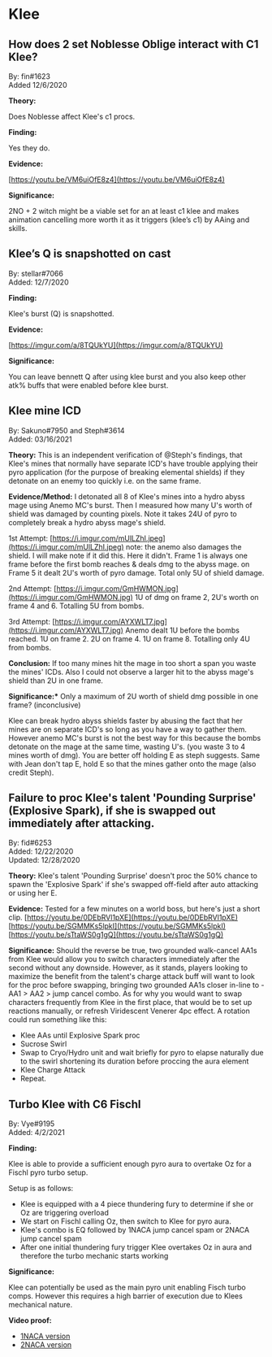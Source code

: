 # Klee

## How does 2 set Noblesse Oblige interact with C1 Klee?

By: fin\#1623  
Added 12/6/2020

**Theory:**

Does Noblesse affect Klee's c1 procs.

**Finding:**

Yes they do.

**Evidence:**

[https://youtu.be/VM6uiOfE8z4](https://youtu.be/VM6uiOfE8z4)

**Significance:**

2NO + 2 witch might be a viable set for an at least c1 klee and makes animation cancelling more worth it as it triggers \(klee’s c1\) by AAing and skills.

## Klee’s Q is snapshotted on cast

By: stellar\#7066  
Added: 12/7/2020

**Finding:**

Klee's burst \(Q\) is snapshotted.

**Evidence:**

[https://imgur.com/a/8TQUkYU](https://imgur.com/a/8TQUkYU)

**Significance:**

You can leave bennett Q after using klee burst and you also keep other atk% buffs that were enabled before klee burst.

## Klee mine ICD

By: Sakuno\#7950 and Steph\#3614  
Added: 03/16/2021

**Theory:** This is an independent verification of @Steph's findings, that Klee's mines that normally have separate ICD's have trouble applying their pyro application \(for the purpose of breaking elemental shields\) if they detonate on an enemy too quickly i.e. on the same frame.

**Evidence/Method:** I detonated all 8 of Klee's mines into a hydro abyss mage using Anemo MC's burst. Then I measured how many U's worth of shield was damaged by counting pixels. Note it takes 24U of pyro to completely break a hydro abyss mage's shield.

1st Attempt: [https://i.imgur.com/mUlLZhI.jpeg](https://i.imgur.com/mUlLZhI.jpeg) note: the anemo also damages the shield. I will make note if it did this. Here it didn't. Frame 1 is always one frame before the first bomb reaches & deals dmg to the abyss mage. on Frame 5 it dealt 2U's worth of pyro damage. Total only 5U of shield damage.

2nd Attempt: [https://i.imgur.com/GmHWMON.jpg](https://i.imgur.com/GmHWMON.jpg) 1U of dmg on frame 2, 2U's worth on frame 4 and 6. Totalling 5U from bombs.

3rd Attempt: [https://i.imgur.com/AYXWLT7.jpg](https://i.imgur.com/AYXWLT7.jpg) Anemo dealt 1U before the bombs reached. 1U on frame 2. 2U on frame 4. 1U on frame 8. Totalling only 4U from bombs.

**Conclusion:** If too many mines hit the mage in too short a span you waste the mines' ICDs. Also I could not observe a larger hit to the abyss mage's shield than 2U in one frame.

**Significance:\*** Only a maximum of 2U worth of shield dmg possible in one frame? \(inconclusive\)

Klee can break hydro abyss shields faster by abusing the fact that her mines are on separate ICD's so long as you have a way to gather them. However anemo MC's burst is not the best way for this because the bombs detonate on the mage at the same time, wasting U's. \(you waste 3 to 4 mines worth of dmg\). You are better off holding E as steph suggests. Same with Jean don't tap E, hold E so that the mines gather onto the mage \(also credit Steph\).

## Failure to proc Klee's talent 'Pounding Surprise' \(Explosive Spark\), if she is swapped out immediately after attacking.

By: fid\#6253  
Added: 12/22/2020  
Updated: 12/28/2020

**Theory:** Klee's talent 'Pounding Surprise' doesn't proc the 50% chance to spawn the 'Explosive Spark' if she's swapped off-field after auto attacking or using her E.

**Evidence:** Tested for a few minutes on a world boss, but here's just a short clip. [https://youtu.be/0DEbRVl1pXE](https://youtu.be/0DEbRVl1pXE) [https://youtu.be/SGMMKs5lpkI](https://youtu.be/SGMMKs5lpkI) [https://youtu.be/sTtaWS0g1gQ](https://youtu.be/sTtaWS0g1gQ)

**Significance:** Should the reverse be true, two grounded walk-cancel AA1s from Klee would allow you to switch characters immediately after the second without any downside. However, as it stands, players looking to maximize the benefit from the talent's charge attack buff will want to look for the proc before swapping, bringing two grounded AA1s closer in-line to - AA1 &gt; AA2 &gt; jump cancel combo. As for why you would want to swap characters frequently from Klee in the first place, that would be to set up reactions manually, or refresh Viridescent Venerer 4pc effect. A rotation could run something like this:

* Klee AAs until Explosive Spark proc
* Sucrose Swirl
* Swap to Cryo/Hydro unit and wait briefly for pyro to elapse naturally due to the swirl shortening its duration before proccing the aura element
* Klee Charge Attack
* Repeat.

## Turbo Klee with C6 Fischl

By: Vye\#9195  
Added: 4/2/2021

**Finding:**

Klee is able to provide a sufficient enough pyro aura to overtake Oz for a Fischl pyro turbo setup.

Setup is as follows:

* Klee is equipped with a 4 piece thundering fury to determine if she or Oz are triggering overload
* We start on Fischl calling Oz, then switch to Klee for pyro aura.
* Klee's combo is EQ followed by 1NACA jump cancel spam or 2NACA jump cancel spam
* After one initial thundering fury trigger Klee overtakes Oz in aura and therefore the turbo mechanic starts working

**Significance:**

Klee can potentially be used as the main pyro unit enabling Fisch turbo comps. However this requires a high barrier of execution due to Klees mechanical nature.

**Video proof:**

* [1NACA version](https://www.youtube.com/watch?v=GNJt-SegTCE)
* [2NACA version](https://www.youtube.com/watch?v=GyYXIW485Ys)

